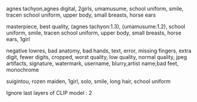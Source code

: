 agnes tachyon,agnes digital, 2girls, umamusume, school uniform, smile, tracen school uniform, upper body, small breasts, horse ears


masterpiece, best quality, (agnes tachyon:1.3), (umamusume:1.2), school uniform, smile, tracen school uniform, upper body, small breasts, horse ears, 1girl

negative
lowres, bad anatomy, bad hands, text, error, missing fingers, extra digit, fewer digits, cropped, worst quality, low quality, normal quality, jpeg artifacts, signature, watermark, username, blurry,artist name,bad feet, monochrome

suigintou, rozen maiden, 1girl, solo, smile, long hair, school uniform


Ignore last layers of CLIP model : 2


